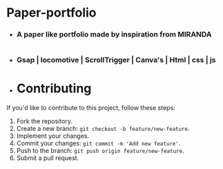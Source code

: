 # Paper-portfolio
- ### A paper like portfolio made by inspiration from MIRANDA 
#
- ###  Gsap | locomotive | ScrollTrigger | Canva's | Html | css | js
#
- # Contributing

If you'd like to contribute to this project, follow these steps:

1. Fork the repository.
2. Create a new branch: `git checkout -b feature/new-feature`.
3. Implement your changes.
4. Commit your changes: `git commit -m 'Add new feature'`.
5. Push to the branch: `git push origin feature/new-feature`.
6. Submit a pull request.

